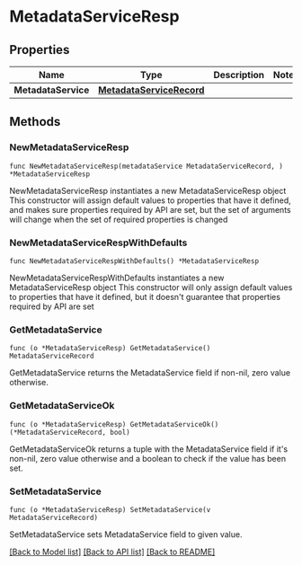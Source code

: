 # MetadataServiceResp

## Properties

Name | Type | Description | Notes
------------ | ------------- | ------------- | -------------
**MetadataService** | [**MetadataServiceRecord**](MetadataServiceRecord.md) |  | 

## Methods

### NewMetadataServiceResp

`func NewMetadataServiceResp(metadataService MetadataServiceRecord, ) *MetadataServiceResp`

NewMetadataServiceResp instantiates a new MetadataServiceResp object
This constructor will assign default values to properties that have it defined,
and makes sure properties required by API are set, but the set of arguments
will change when the set of required properties is changed

### NewMetadataServiceRespWithDefaults

`func NewMetadataServiceRespWithDefaults() *MetadataServiceResp`

NewMetadataServiceRespWithDefaults instantiates a new MetadataServiceResp object
This constructor will only assign default values to properties that have it defined,
but it doesn't guarantee that properties required by API are set

### GetMetadataService

`func (o *MetadataServiceResp) GetMetadataService() MetadataServiceRecord`

GetMetadataService returns the MetadataService field if non-nil, zero value otherwise.

### GetMetadataServiceOk

`func (o *MetadataServiceResp) GetMetadataServiceOk() (*MetadataServiceRecord, bool)`

GetMetadataServiceOk returns a tuple with the MetadataService field if it's non-nil, zero value otherwise
and a boolean to check if the value has been set.

### SetMetadataService

`func (o *MetadataServiceResp) SetMetadataService(v MetadataServiceRecord)`

SetMetadataService sets MetadataService field to given value.



[[Back to Model list]](../README.md#documentation-for-models) [[Back to API list]](../README.md#documentation-for-api-endpoints) [[Back to README]](../README.md)



